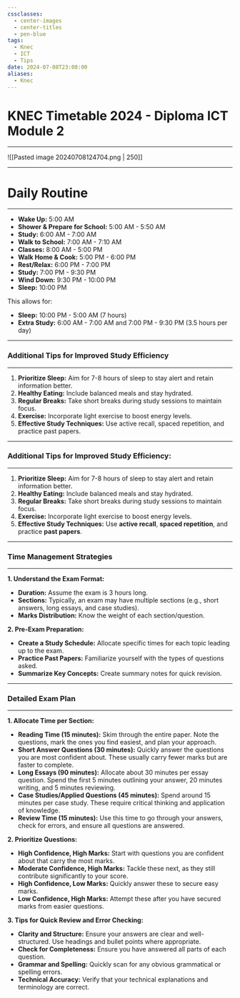```yaml
---
cssclasses:
  - center-images
  - center-titles
  - pen-blue
tags:
  - Knec
  - ICT
  - Tips
date: 2024-07-08T23:08:00
aliases:
  - Knec
---
```

# KNEC Timetable 2024 - Diploma ICT Module 2

---
![[Pasted image 20240708124704.png | 250]] 

---
# Daily Routine

---
- **Wake Up:** 5:00 AM
- **Shower & Prepare for School:** 5:00 AM - 5:50 AM
- **Study:** 6:00 AM - 7:00 AM
- **Walk to School:** 7:00 AM - 7:10 AM
- **Classes:** 8:00 AM - 5:00 PM
- **Walk Home & Cook:** 5:00 PM - 6:00 PM
- **Rest/Relax:** 6:00 PM - 7:00 PM
- **Study:** 7:00 PM - 9:30 PM
- **Wind Down:** 9:30 PM - 10:00 PM
- **Sleep:** 10:00 PM

This allows for:

- **Sleep:** 10:00 PM - 5:00 AM (7 hours)
- **Extra Study:** 6:00 AM - 7:00 AM and 7:00 PM - 9:30 PM (3.5 hours per day)

---
### Additional Tips for Improved Study Efficiency
---
1. **Prioritize Sleep:** Aim for 7-8 hours of sleep to stay alert and retain information better.
2. **Healthy Eating:** Include balanced meals and stay hydrated.
3. **Regular Breaks:** Take short breaks during study sessions to maintain focus.
4. **Exercise:** Incorporate light exercise to boost energy levels.
5. **Effective Study Techniques:** Use active recall, spaced repetition, and practice past papers.
---
### Additional Tips for Improved Study Efficiency:
---
1. **Prioritize Sleep:** Aim for 7-8 hours of sleep to stay alert and retain information better.
2. **Healthy Eating:** Include balanced meals and stay hydrated.
3. **Regular Breaks:** Take short breaks during study sessions to maintain focus.
4. **Exercise:** Incorporate light exercise to boost energy levels.
5. **Effective Study Techniques:** Use **active recall**, **spaced repetition**, and practice **past papers**.
---
### Time Management Strategies
---
**1. Understand the Exam Format:**
   - **Duration:** Assume the exam is 3 hours long.
   - **Sections:** Typically, an exam may have multiple sections (e.g., short answers, long essays, and case studies).
   - **Marks Distribution:** Know the weight of each section/question.

**2. Pre-Exam Preparation:**
   - **Create a Study Schedule:** Allocate specific times for each topic leading up to the exam.
   - **Practice Past Papers:** Familiarize yourself with the types of questions asked.
   - **Summarize Key Concepts:** Create summary notes for quick revision.
---
### Detailed Exam Plan
---
**1. Allocate Time per Section:**
   - **Reading Time (15 minutes):** Skim through the entire paper. Note the questions, mark the ones you find easiest, and plan your approach.
   - **Short Answer Questions (30 minutes):** Quickly answer the questions you are most confident about. These usually carry fewer marks but are faster to complete.
   - **Long Essays (90 minutes):** Allocate about 30 minutes per essay question. Spend the first 5 minutes outlining your answer, 20 minutes writing, and 5 minutes reviewing.
   - **Case Studies/Applied Questions (45 minutes):** Spend around 15 minutes per case study. These require critical thinking and application of knowledge.
   - **Review Time (15 minutes):** Use this time to go through your answers, check for errors, and ensure all questions are answered.

**2. Prioritize Questions:**
   - **High Confidence, High Marks:** Start with questions you are confident about that carry the most marks.
   - **Moderate Confidence, High Marks:** Tackle these next, as they still contribute significantly to your score.
   - **High Confidence, Low Marks:** Quickly answer these to secure easy marks.
   - **Low Confidence, High Marks:** Attempt these after you have secured marks from easier questions.

**3. Tips for Quick Review and Error Checking:**
   - **Clarity and Structure:** Ensure your answers are clear and well-structured. Use headings and bullet points where appropriate.
   - **Check for Completeness:** Ensure you have answered all parts of each question.
   - **Grammar and Spelling:** Quickly scan for any obvious grammatical or spelling errors.
   - **Technical Accuracy:** Verify that your technical explanations and terminology are correct.